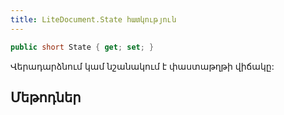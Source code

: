 ```yaml
---
title: LiteDocument.State հատկություն
---
```


```c#
public short State { get; set; }
```

Վերադարձնում կամ նշանակում է փաստաթղթի վիճակը:

## Մեթոդներ
